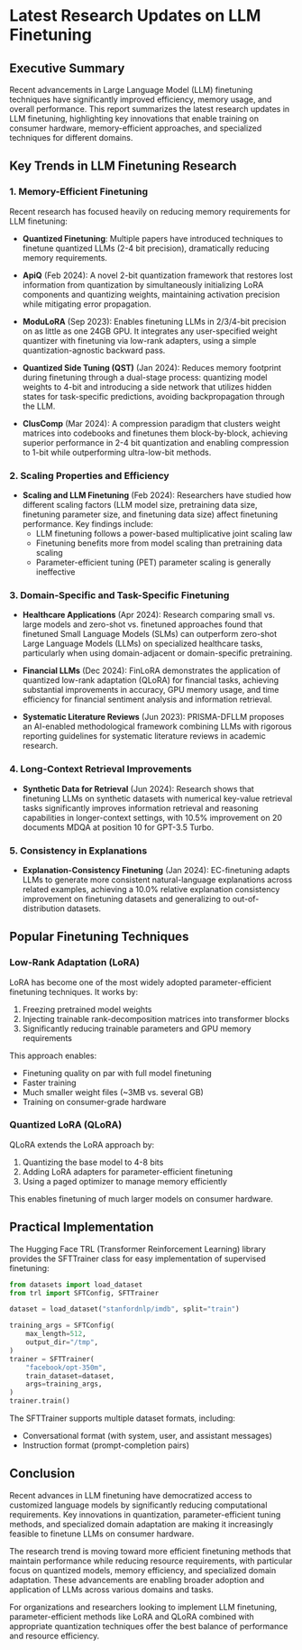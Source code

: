# Latest Research Updates on LLM Finetuning

## Executive Summary

Recent advancements in Large Language Model (LLM) finetuning techniques have significantly improved efficiency, memory usage, and overall performance. This report summarizes the latest research updates in LLM finetuning, highlighting key innovations that enable training on consumer hardware, memory-efficient approaches, and specialized techniques for different domains.

## Key Trends in LLM Finetuning Research

### 1. Memory-Efficient Finetuning

Recent research has focused heavily on reducing memory requirements for LLM finetuning:

- **Quantized Finetuning**: Multiple papers have introduced techniques to finetune quantized LLMs (2-4 bit precision), dramatically reducing memory requirements.
  
- **ApiQ** (Feb 2024): A novel 2-bit quantization framework that restores lost information from quantization by simultaneously initializing LoRA components and quantizing weights, maintaining activation precision while mitigating error propagation.

- **ModuLoRA** (Sep 2023): Enables finetuning LLMs in 2/3/4-bit precision on as little as one 24GB GPU. It integrates any user-specified weight quantizer with finetuning via low-rank adapters, using a simple quantization-agnostic backward pass.

- **Quantized Side Tuning (QST)** (Jan 2024): Reduces memory footprint during finetuning through a dual-stage process: quantizing model weights to 4-bit and introducing a side network that utilizes hidden states for task-specific predictions, avoiding backpropagation through the LLM.

- **ClusComp** (Mar 2024): A compression paradigm that clusters weight matrices into codebooks and finetunes them block-by-block, achieving superior performance in 2-4 bit quantization and enabling compression to 1-bit while outperforming ultra-low-bit methods.

### 2. Scaling Properties and Efficiency

- **Scaling and LLM Finetuning** (Feb 2024): Researchers have studied how different scaling factors (LLM model size, pretraining data size, finetuning parameter size, and finetuning data size) affect finetuning performance. Key findings include:
  - LLM finetuning follows a power-based multiplicative joint scaling law
  - Finetuning benefits more from model scaling than pretraining data scaling
  - Parameter-efficient tuning (PET) parameter scaling is generally ineffective

### 3. Domain-Specific and Task-Specific Finetuning

- **Healthcare Applications** (Apr 2024): Research comparing small vs. large models and zero-shot vs. finetuned approaches found that finetuned Small Language Models (SLMs) can outperform zero-shot Large Language Models (LLMs) on specialized healthcare tasks, particularly when using domain-adjacent or domain-specific pretraining.

- **Financial LLMs** (Dec 2024): FinLoRA demonstrates the application of quantized low-rank adaptation (QLoRA) for financial tasks, achieving substantial improvements in accuracy, GPU memory usage, and time efficiency for financial sentiment analysis and information retrieval.

- **Systematic Literature Reviews** (Jun 2023): PRISMA-DFLLM proposes an AI-enabled methodological framework combining LLMs with rigorous reporting guidelines for systematic literature reviews in academic research.

### 4. Long-Context Retrieval Improvements

- **Synthetic Data for Retrieval** (Jun 2024): Research shows that finetuning LLMs on synthetic datasets with numerical key-value retrieval tasks significantly improves information retrieval and reasoning capabilities in longer-context settings, with 10.5% improvement on 20 documents MDQA at position 10 for GPT-3.5 Turbo.

### 5. Consistency in Explanations

- **Explanation-Consistency Finetuning** (Jan 2024): EC-finetuning adapts LLMs to generate more consistent natural-language explanations across related examples, achieving a 10.0% relative explanation consistency improvement on finetuning datasets and generalizing to out-of-distribution datasets.

## Popular Finetuning Techniques

### Low-Rank Adaptation (LoRA)

LoRA has become one of the most widely adopted parameter-efficient finetuning techniques. It works by:

1. Freezing pretrained model weights
2. Injecting trainable rank-decomposition matrices into transformer blocks
3. Significantly reducing trainable parameters and GPU memory requirements

This approach enables:
- Finetuning quality on par with full model finetuning
- Faster training
- Much smaller weight files (~3MB vs. several GB)
- Training on consumer-grade hardware

### Quantized LoRA (QLoRA)

QLoRA extends the LoRA approach by:
1. Quantizing the base model to 4-8 bits
2. Adding LoRA adapters for parameter-efficient finetuning
3. Using a paged optimizer to manage memory efficiently

This enables finetuning of much larger models on consumer hardware.

## Practical Implementation

The Hugging Face TRL (Transformer Reinforcement Learning) library provides the SFTTrainer class for easy implementation of supervised finetuning:

```python
from datasets import load_dataset
from trl import SFTConfig, SFTTrainer

dataset = load_dataset("stanfordnlp/imdb", split="train")

training_args = SFTConfig(
    max_length=512,
    output_dir="/tmp",
)
trainer = SFTTrainer(
    "facebook/opt-350m",
    train_dataset=dataset,
    args=training_args,
)
trainer.train()
```

The SFTTrainer supports multiple dataset formats, including:
- Conversational format (with system, user, and assistant messages)
- Instruction format (prompt-completion pairs)

## Conclusion

Recent advances in LLM finetuning have democratized access to customized language models by significantly reducing computational requirements. Key innovations in quantization, parameter-efficient tuning methods, and specialized domain adaptation are making it increasingly feasible to finetune LLMs on consumer hardware.

The research trend is moving toward more efficient finetuning methods that maintain performance while reducing resource requirements, with particular focus on quantized models, memory efficiency, and specialized domain adaptation. These advancements are enabling broader adoption and application of LLMs across various domains and tasks.

For organizations and researchers looking to implement LLM finetuning, parameter-efficient methods like LoRA and QLoRA combined with appropriate quantization techniques offer the best balance of performance and resource efficiency.
